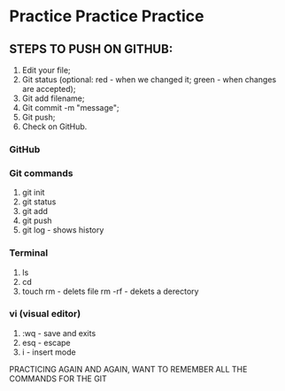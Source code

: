# Practice Practice Practice

## STEPS TO PUSH ON GITHUB:
1. Edit your file;
2. Git status (optional: red - when we changed it; green - when changes are accepted);
3. Git add filename;
4. Git commit -m "message";
5. Git push;
6. Check on GitHub.

### GitHub

### Git commands

1. git init
1. git status
1. git add
1. git push
1. git log - shows history

### Terminal

1. ls
1. cd
1. touch
rm - delets file
rm -rf - dekets a derectory

### vi (visual editor)
1. :wq - save and exits
1. esq - escape
1. i - insert mode

PRACTICING AGAIN AND AGAIN, WANT TO REMEMBER ALL THE COMMANDS FOR THE GIT

